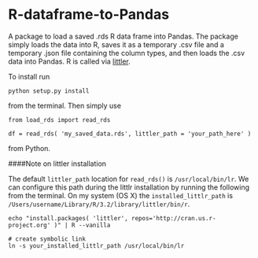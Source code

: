 # R-dataframe-to-Pandas

A package to load a saved .rds R data frame into Pandas. The package simply loads the data into R, saves it as a temporary .csv file and a temporary .json file containing the column types, and then loads the .csv data into Pandas. R is called via <a href = http://dirk.eddelbuettel.com/code/littler.html>littler</a>.

To install run

<pre><code>python setup.py install</code></pre>

from the terminal. Then simply use

<pre><code>from load_rds import read_rds

df = read_rds( 'my_saved_data.rds', littler_path = 'your_path_here' )</code></pre>

from Python.

####Note on littler installation

The default <code>littler_path</code> location for <code>read_rds()</code> is <code>/usr/local/bin/lr</code>. We can configure this path during the littlr installation by running the following from the terminal. On my system (OS X) the <code>installed_littlr_path</code> is <code>/Users/username/Library/R/3.2/library/littler/bin/r</code>. 

<pre><code>echo "install.packages( 'littler', repos='http://cran.us.r-project.org' )" | R --vanilla

# create symbolic link
ln -s your_installed_littlr_path /usr/local/bin/lr
</code></pre>